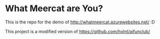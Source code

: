 # What Meercat are You?

This is the repo for the demo of http://whatmeercat.azurewebsites.net/ :D

This project is a modified version of https://github.com/hxlnt/aifunclub/ 
